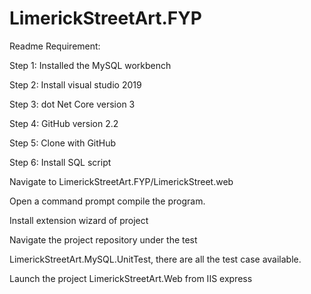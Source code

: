 # LimerickStreetArt.FYP

Readme 
Requirement: 

Step 1: Installed the MySQL workbench

Step 2: Install visual studio 2019

Step 3: dot Net Core version 3

Step 4: GitHub version 2.2

Step 5: Clone with GitHub

Step 6: Install SQL script

Navigate to LimerickStreetArt.FYP/LimerickStreet.web

Open a command prompt compile the program.

Install extension wizard of project

Navigate the project repository under the test

LimerickStreetArt.MySQL.UnitTest, there are all the test case available.

Launch the project  LimerickStreetArt.Web from  IIS express 
